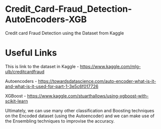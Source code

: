 # Credit_Card-Fraud_Detection-AutoEncoders-XGB
Credit card Fraud Detection using the Dataset from Kaggle 

# Useful Links

This is link to the dataset in Kaggle - https://www.kaggle.com/mlg-ulb/creditcardfraud

Autoencoders - https://towardsdatascience.com/auto-encoder-what-is-it-and-what-is-it-used-for-part-1-3e5c6f017726

XGBoost - https://www.kaggle.com/stuarthallows/using-xgboost-with-scikit-learn


Ultimately, we can use many other classification and Boosting techniques on the Encoded dataset (using the Autoencoder) and we can make use of the Ensembling techniques to improvise the accuracy.

